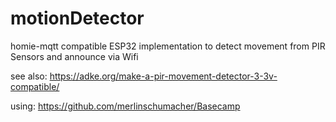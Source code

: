 # motionDetector
homie-mqtt compatible ESP32 implementation to detect movement from PIR Sensors and announce via Wifi

see also: https://adke.org/make-a-pir-movement-detector-3-3v-compatible/

using: https://github.com/merlinschumacher/Basecamp
